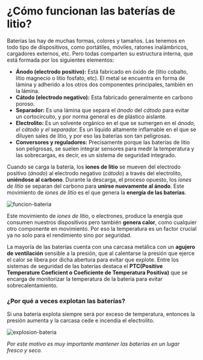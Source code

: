 # ¿Cómo funcionan las baterías de litio?

Baterías las hay de muchas formas, colores y tamaños. Las tenemos en todo tipo de dispositivos, como portátiles, móviles, ratones inalámbricos, cargadores externos, etc. Pero todas comparten su estructura interna, que está formada por los siguientes elementos:

- **Ánodo (electrodo positivo):** Está fabricado en óxido de (litio cobalto, litio magnecio o litio fosfato, etc). El metal se encuentra en forma de lámina y adherido a los otros dos componentes principales, también en la lámina.
- **Cátodo (electrodo negativo):** Esta fabricado generalmente en carbono poroso.
- **Separador:** Es una lámina que separa el *ánodo* del *cátodo* para evitar un cortocircuito, y por norma general es de plástico aislante.
- **Electrolito:** Es un solvente orgánico en el que se sumergen en el *ánodo, el cátodo y el separador.* Es un líquido altamente inflamable en el que se diluyen sales de litio, y por eso las baterías son tan peligrosas.
- **Conversores y reguladores:** Precisamente porque las baterías de litio son peligrosas, se suelen integrar sensores para medir la temperatura y las sobrecargas, es decir, es un sistema de seguridad integrado.



Cuando se carga la batería, los **iones de litio** se mueven del electrodo positivo (*ánodo*) al electrodo negativo (*cátodo*) a través del electrolito, **uniéndose al carbono**. Durante la descarga, el proceso opuesto, los *iones de litio* se separan del carbono para **unirse nuevamente al ánodo**. Este movimiento de *iones de litio* es el que genera la **energía de las baterías**.



![funcion-bateria](https://hardzone.es/app/uploads-hardzone.es/2020/07/Bater%C3%ADa-de-iones-de-Litio.png)



Este movimiento de *iones de litio*, o electrones, produce la energía que consumen nuestros dispositivos pero también **genera calor**, como cualquier otro componente en movimiento. Por eso la temperatura es un factor crucial ya no solo para el rendimiento sino por seguridad.

La mayoría de las baterías cuenta con una carcasa metálica con un **agujero de ventilación** sensible a la presión, que al calentarse la presión que ejerce el calor se libera por dicha abertura para evitar que explote. Entre los sistemas de seguridad de las baterías destaca el **PTC(Positive Temperature Coeficient o Coeficiente de Temperatura Positiva)** que se encarga de monitorizar la temperatura de la batería para evitar sobrecalentamiento.



### ¿Por qué a veces explotan las baterías?

Si una batería explota siempre será por exceso de temperatura, entonces la presión aumenta y la carcasa cede e incendia el electrolito.

![explosion-bateria](https://hardzone.es/app/uploads-hardzone.es/2020/07/Baterias.png)



*Por este motivo es muy importante mantener las baterías en un lugar fresco y seco.*